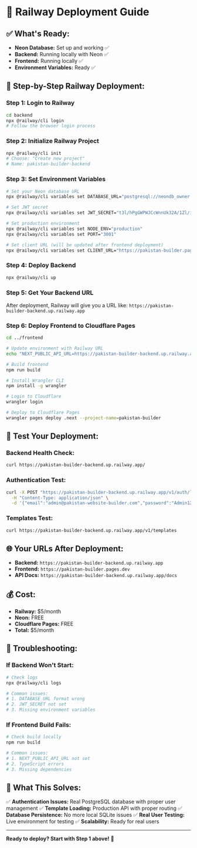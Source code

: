 # 🚀 Railway Deployment Guide

## ✅ What's Ready:
- **Neon Database:** Set up and working ✅
- **Backend:** Running locally with Neon ✅
- **Frontend:** Running locally ✅
- **Environment Variables:** Ready ✅

## 🚀 Step-by-Step Railway Deployment:

### Step 1: Login to Railway
```bash
cd backend
npx @railway/cli login
# Follow the browser login process
```

### Step 2: Initialize Railway Project
```bash
npx @railway/cli init
# Choose: "Create new project"
# Name: pakistan-builder-backend
```

### Step 3: Set Environment Variables
```bash
# Set your Neon database URL
npx @railway/cli variables set DATABASE_URL="postgresql://neondb_owner:npg_Yr6Di1pEljQB@ep-super-king-a144iv94-pooler.ap-southeast-1.aws.neon.tech/neondb?sslmode=require&channel_binding=require"

# Set JWT secret
npx @railway/cli variables set JWT_SECRET="t3l/hPgGWPWJCcWnnUk32A/1Zl/ix4aqyKHc7C6Wy70="

# Set production environment
npx @railway/cli variables set NODE_ENV="production"
npx @railway/cli variables set PORT="3001"

# Set client URL (will be updated after frontend deployment)
npx @railway/cli variables set CLIENT_URL="https://pakistan-builder.pages.dev"
```

### Step 4: Deploy Backend
```bash
npx @railway/cli up
```

### Step 5: Get Your Backend URL
After deployment, Railway will give you a URL like:
`https://pakistan-builder-backend.up.railway.app`

### Step 6: Deploy Frontend to Cloudflare Pages
```bash
cd ../frontend

# Update environment with Railway URL
echo "NEXT_PUBLIC_API_URL=https://pakistan-builder-backend.up.railway.app/v1" > .env.production

# Build frontend
npm run build

# Install Wrangler CLI
npm install -g wrangler

# Login to Cloudflare
wrangler login

# Deploy to Cloudflare Pages
wrangler pages deploy .next --project-name=pakistan-builder
```

## 🧪 Test Your Deployment:

### Backend Health Check:
```bash
curl https://pakistan-builder-backend.up.railway.app/
```

### Authentication Test:
```bash
curl -X POST "https://pakistan-builder-backend.up.railway.app/v1/auth/login" \
  -H "Content-Type: application/json" \
  -d '{"email":"admin@pakistan-website-builder.com","password":"Admin123!@#"}'
```

### Templates Test:
```bash
curl https://pakistan-builder-backend.up.railway.app/v1/templates
```

## 🌐 Your URLs After Deployment:
- **Backend:** `https://pakistan-builder-backend.up.railway.app`
- **Frontend:** `https://pakistan-builder.pages.dev`
- **API Docs:** `https://pakistan-builder-backend.up.railway.app/docs`

## 💰 Cost:
- **Railway:** $5/month
- **Neon:** FREE
- **Cloudflare Pages:** FREE
- **Total:** $5/month

## 🔧 Troubleshooting:

### If Backend Won't Start:
```bash
# Check logs
npx @railway/cli logs

# Common issues:
# 1. DATABASE_URL format wrong
# 2. JWT_SECRET not set
# 3. Missing environment variables
```

### If Frontend Build Fails:
```bash
# Check build locally
npm run build

# Common issues:
# 1. NEXT_PUBLIC_API_URL not set
# 2. TypeScript errors
# 3. Missing dependencies
```

## 🎯 What This Solves:
✅ **Authentication Issues:** Real PostgreSQL database with proper user management
✅ **Template Loading:** Production API with proper routing
✅ **Database Persistence:** No more local SQLite issues
✅ **Real User Testing:** Live environment for testing
✅ **Scalability:** Ready for real users

---

**Ready to deploy? Start with Step 1 above!** 🚀
